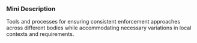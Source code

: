 ### Mini Description

Tools and processes for ensuring consistent enforcement approaches across different bodies while accommodating necessary variations in local contexts and requirements.
